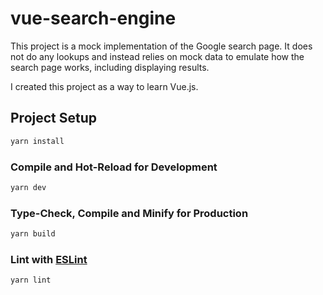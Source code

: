 # vue-search-engine

This project is a mock implementation of the Google search page. It does not do any lookups and instead relies on mock data to emulate how the search page works, including displaying results.

I created this project as a way to learn Vue.js.

## Project Setup

```sh
yarn install
```

### Compile and Hot-Reload for Development

```sh
yarn dev
```

### Type-Check, Compile and Minify for Production

```sh
yarn build
```

### Lint with [ESLint](https://eslint.org/)

```sh
yarn lint
```
